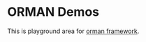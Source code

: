 ORMAN Demos
===========

This is playground area for [orman framework](https://github.com/ahmetalpbalkan/orman).

